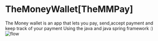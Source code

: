 # TheMoneyWallet[TheMMPay]
The Money wallet is an app that lets you pay, send,accept payment and keep track of your payment Using the java and java spring framework :)
![flow](https://github.com/user-attachments/assets/724c3b56-496c-47fe-bf78-128ce16ead8a)

